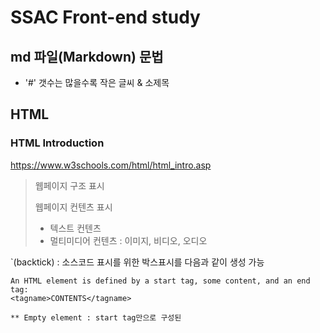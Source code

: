# SSAC Front-end study

## md 파일(Markdown) 문법
- '#' 갯수는 많을수록 작은 글씨 & 소제목

## HTML

### HTML Introduction
https://www.w3schools.com/html/html_intro.asp

> 웹페이지 구조 표시
> 
> 웹페이지 컨텐츠 표시
> - 텍스트 컨텐츠
> - 멀티미디어 컨텐츠 : 이미지, 비디오, 오디오

`(backtick) : 소스코드 표시를 위한 박스표시를 다음과 같이 생성 가능

```
An HTML element is defined by a start tag, some content, and an end tag:
<tagname>CONTENTS</tagname>

** Empty element : start tag만으로 구성된 
```
